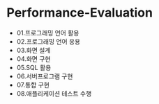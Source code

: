 # Performance-Evaluation
 - 01.프로그래밍 언어 활용
 - 02.프로그래밍 언어 응용
 - 03.화면 설계
 - 04.화면 구현
 - 05.SQL 활용
 - 06.서버프로그램 구현
 - 07.통합 구현
 - 08.애플리케이션 테스트 수행
